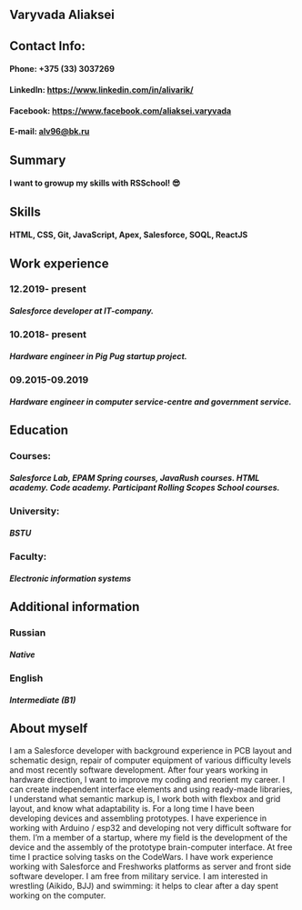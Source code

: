 ## Varyvada Aliaksei
## Contact Info:
#### Phone: +375 (33) 3037269
#### LinkedIn: https://www.linkedin.com/in/alivarik/
#### Facebook: https://www.facebook.com/aliaksei.varyvada
#### E-mail: alv96@bk.ru
## Summary 
####  I want to growup my skills with RSSchool! 😎
## Skills
#### HTML, CSS, Git, JavaScript, Apex, Salesforce, SOQL, ReactJS
## Work experience
### 12.2019- present
##### Salesforce developer at IT-company.
### 10.2018- present
##### Hardware engineer in Pig Pug startup project.
### 09.2015-09.2019
##### Hardware engineer in computer service-centre and government service.
## Education
### Courses: 
##### Salesforce Lab, EPAM Spring courses, JavaRush courses. HTML academy. Code academy. Participant Rolling Scopes School courses. 
### University:
##### BSTU
### Faculty:
##### Electronic information systems
## Additional information
### Russian
##### Native
### English
##### Intermediate (B1)
## About myself
I am a Salesforce developer with background experience in PCB layout and schematic design, repair of computer equipment of various difficulty levels and most recently software development. After four years working in hardware direction, I want to improve my coding and reorient my career. I can create independent interface elements and using ready-made libraries, I understand what semantic markup is, I work both with flexbox and grid layout, and know what adaptability is. 
For a long time I have been developing devices and assembling prototypes. I have experience in working with Arduino / esp32 and developing not very difficult software for them. I’m a member of a startup, where my field is the development of the device and the assembly of the prototype brain-computer interface. At free time I practice solving tasks on the CodeWars.
I have work experience working with Salesforce and Freshworks platforms as server and front side software developer.
I am free from military service. I am interested in wrestling (Aikido, BJJ) and swimming: it helps to clear after a day spent working on the computer.

